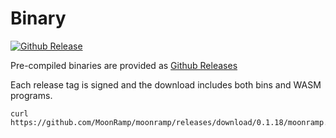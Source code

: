 # Binary

[![Github Release](https://img.shields.io/github/v/release/moonramp/moonramp?label=Github)](https://github.com/moonramp/moonramp/releases)

Pre-compiled binaries are provided as [Github Releases](https://github.com/moonramp/moonramp/releases)

Each release tag is signed and the download includes both bins and WASM programs.

```
curl https://github.com/MoonRamp/moonramp/releases/download/0.1.18/moonramp.tar.gz
```
